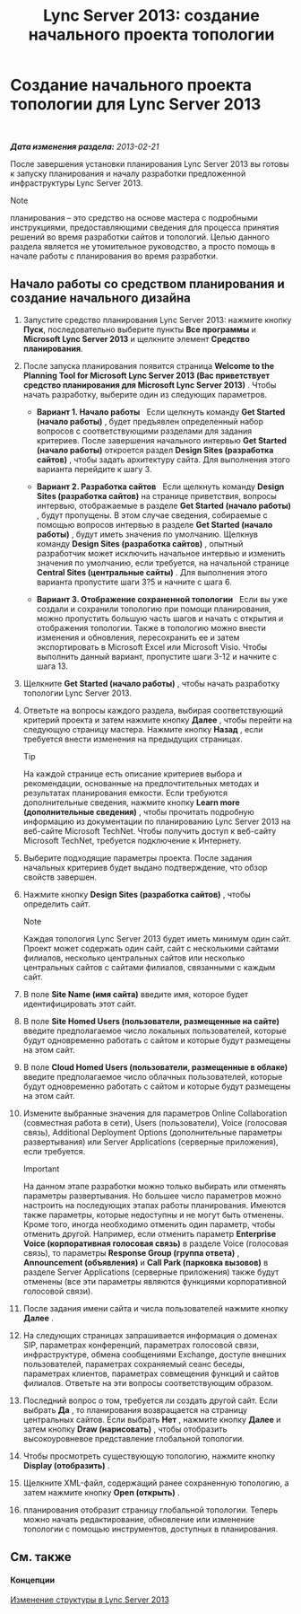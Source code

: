 ﻿---
title: 'Lync Server 2013: создание начального проекта топологии'
TOCTitle: Создание начального проекта
ms:assetid: f3131153-de14-41be-b1e6-7d4bb0191af1
ms:mtpsurl: https://technet.microsoft.com/ru-ru/library/Gg615047(v=OCS.15)
ms:contentKeyID: 52058504
ms.date: 05/19/2016
mtps_version: v=OCS.15
ms.translationtype: HT
---

# Создание начального проекта топологии для Lync Server 2013

 

_**Дата изменения раздела:** 2013-02-21_

После завершения установки планирования Lync Server 2013 вы готовы к запуску планирования и началу разработки предложенной инфраструктуры Lync Server 2013.

> [!note]  
> планирования – это средство на основе мастера с подробными инструкциями, предоставляющими сведения для процесса принятия решений во время разработки сайтов и топологий. Целью данного раздела является не утомительное руководство, а просто помощь в начале работы с планирования во время разработки.

## Начало работы со средством планирования и создание начального дизайна

1.  Запустите средство планирования Lync Server 2013: нажмите кнопку **Пуск**, последовательно выберите пункты **Все программы** и **Microsoft Lync Server 2013** и щелкните элемент **Средство планирования**.

2.  После запуска планирования появится страница **Welcome to the Planning Tool for Microsoft Lync Server 2013 (Вас приветствует средство планирования для Microsoft Lync Server 2013)** . Чтобы начать разработку, выберите один из следующих параметров.
    
      - **Вариант 1. Начало работы**   Если щелкнуть команду **Get Started (начало работы)** , будет предъявлен определенный набор вопросов с соответствующими разделами для задания критериев. После завершения начального интервью **Get Started (начало работы)** откроется раздел **Design Sites (разработка сайтов)** , чтобы задать архитектуру сайта. Для выполнения этого варианта перейдите к шагу 3.
    
      - **Вариант 2. Разработка сайтов**   Если щелкнуть команду **Design Sites (разработка сайтов)** на странице приветствия, вопросы интервью, отображаемые в разделе **Get Started (начало работы)** , будут пропущены. В этом случае сведения, собираемые с помощью вопросов интервью в разделе **Get Started (начало работы)** , будут иметь значения по умолчанию. Щелкнув команду **Design Sites (разработка сайтов)** , опытный разработчик может исключить начальное интервью и изменить значения по умолчанию, если требуется, на начальной странице **Central Sites (центральные сайты)** . Для выполнения этого варианта пропустите шаги 3?5 и начните с шага 6.
    
      - **Вариант 3. Отображение сохраненной топологии**   Если вы уже создали и сохранили топологию при помощи планирования, можно пропустить большую часть шагов и начать с открытия и отображения топологии. Также в топологию можно внести изменения и обновления, пересохранить ее и затем экспортировать в Microsoft Excel или Microsoft Visio. Чтобы выполнить данный вариант, пропустите шаги 3-12 и начните с шага 13.

3.  Щелкните **Get Started (начало работы)** , чтобы начать разработку топологии Lync Server 2013.

4.  Ответьте на вопросы каждого раздела, выбирая соответствующий критерий проекта и затем нажмите кнопку **Далее** , чтобы перейти на следующую страницу мастера. Нажмите кнопку **Назад** , если требуется внести изменения на предыдущих страницах.
    

    > [!TIP]
    > На каждой странице есть описание критериев выбора и рекомендации, основанные на предпочтительных методах и результатах планирования емкости. Если требуются дополнительные сведения, нажмите кнопку <STRONG>Learn more (дополнительные сведения)</STRONG> , чтобы прочитать подробную информацию из документации по планированию Lync Server 2013 на веб-сайте Microsoft TechNet. Чтобы получить доступ к веб-сайту Microsoft TechNet, требуется подключение к Интернету.



5.  Выберите подходящие параметры проекта. После задания начальных критериев будет выдано подтверждение, что обзор свойств завершен.

6.  Нажмите кнопку **Design Sites (разработка сайтов)** , чтобы определить сайт.
    
    > [!note]  
    > Каждая топология Lync Server 2013 будет иметь минимум один сайт. Проект может содержать один сайт, сайт с несколькими сайтами филиалов, несколько центральных сайтов или несколько центральных сайтов с сайтами филиалов, связанными с каждым сайт.

7.  В поле **Site Name (имя сайта)** введите имя, которое будет идентифицировать этот сайт.

8.  В поле **Site Homed Users (пользователи, размещенные на сайте)** введите предполагаемое число локальных пользователей, которые будут одновременно работать с сайтом и которые будут размещены на этом сайт.

9.  В поле **Cloud Homed Users (пользователи, размещенные в облаке)** введите предполагаемое число облачных пользователей, которые будут одновременно работать с сайтом и которые будут размещены на этом сайт.

10. Измените выбранные значения для параметров Online Collaboration (совместная работа в сети), Users (пользователи), Voice (голосовая связь), Additional Deployment Options (дополнительные параметры развертывания) или Server Applications (серверные приложения), если требуется.
    
    > [!important]  
    > На данном этапе разработки можно только выбирать или отменять параметры развертывания. Но большее число параметров можно настроить на последующих этапах работы планирования. Имеются также параметры, которые недоступны и не могут быть отменены. Кроме того, иногда необходимо отменить один параметр, чтобы отменить другой. Например, если отменить параметр <strong>Enterprise Voice (корпоративная голосовая связь)</strong> в разделе Voice (голосовая связь), то параметры <strong>Response Group (группа ответа)</strong> , <strong>Announcement (объявления)</strong> и <strong>Call Park (парковка вызовов)</strong> в разделе Server Applications (серверные приложения) также будут отменены (все эти параметры являются функциями корпоративной голосовой связи).

11. После задания имени сайта и числа пользователей нажмите кнопку **Далее** .

12. На следующих страницах запрашивается информация о доменах SIP, параметрах конференций, параметрах голосовой связи, инфраструктуре, обмена сообщениями Exchange, доступе внешних пользователей, параметрах сохраняемый сеанс беседы, параметрах клиентов, параметрах совмещения функций и сайтов филиалов. Ответьте на эти вопросы соответствующим образом.

13. Последний вопрос о том, требуется ли создать другой сайт. Если выбрать **Да** , то планирования возвращается на страницу центральных сайтов. Если выбрать **Нет** , нажмите кнопку **Далее** и затем кнопку **Draw (нарисовать)** , чтобы отобразить высокоуровневое представление глобальной топологии.

14. Чтобы просмотреть существующую топологию, нажмите кнопку **Display (отобразить)** .

15. Щелкните XML-файл, содержащий ранее сохраненную топологию, а затем нажмите кнопку **Open (открыть)** .

16. планирования отобразит страницу глобальной топологии. Теперь можно начать редактирование, обновление или изменение топологии с помощью инструментов, доступных в планирования.

## См. также

#### Концепции

[Изменение структуры в Lync Server 2013](lync-server-2013-editing-the-design.md)

